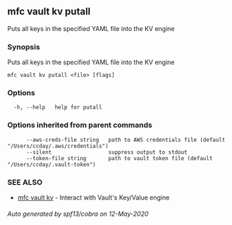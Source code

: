 ## mfc vault kv putall

Puts all keys in the specified YAML file into the KV engine

### Synopsis

Puts all keys in the specified YAML file into the KV engine

```
mfc vault kv putall <file> [flags]
```

### Options

```
  -h, --help   help for putall
```

### Options inherited from parent commands

```
      --aws-creds-file string   path to AWS credentials file (default "/Users/ccday/.aws/credentials")
      --silent                  suppress output to stdout
      --token-file string       path to vault token file (default "/Users/ccday/.vault-token")
```

### SEE ALSO

* [mfc vault kv](mfc_vault_kv.md)	 - Interact with Vault's Key/Value engine

###### Auto generated by spf13/cobra on 12-May-2020
